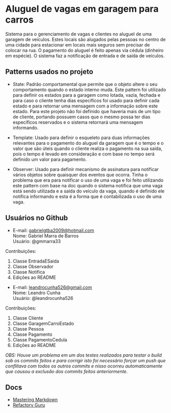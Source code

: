 # Aluguel de vagas em garagem para carros

Sistema para o gerenciamento de vagas e clientes no aluguel de uma garagem de veículos. Estes locais são alugados pelas pessoas no centro de uma cidade para estacionar em locais mais seguros sem precisar de colocar na rua. O pagamento do aluguel é feito apenas via cédula (dinheiro em espécie). O sistema faz a notificação de entrada e de saída de veículos.

## Patterns usados no projeto

- State: Padrão comportamental que permite que o objeto altere o seu comportamento quando o estado interno muda. Este pattern foi utilizado para definir os estados para a garagem como lotada, vazia, fechada e para caso o cliente tenha dias específicos foi usado para definir cada estado e para retornar uma mensagem com a informação sobre este estado. Para este projeto não foi definido que haveria mais de um tipo de cliente, portando possuem casos que o mesmo possa ter dias específicos reservados e o sistema retornará uma mensagem informando.
   
- Template: Usado para definir o esqueleto para duas informações relevantes para o pagamento do aluguel da garagem que é o tempo e o valor que são úteis quando o cliente realiza o pagamento na sua saída, pois o tempo é levado em consideração e com base no tempo será definido um valor para pagamento. 

- Observer: Usado para definir mecanismo de assinatura para notificar vários objetos sobre quaisquer dos eventos que ocorra. Tinha o problema que era para notificar o uso de uma vaga e foi feito utilizando este pattern com base na doc quando o sistema notifica que uma vaga está sendo utilizada e a saída do veículo da vaga, quando é definido ele notifica informando e esta é a forma que é contabilizada o uso de uma vaga.

## Usuários no Github

- E-mail: gabrielgtba2009@hotmail.com  
  Nome: Gabriel Marra de Barros   
  Usuário: @gmmarra33  

Contribuições:

1. Classe EntradaESaida
1. Classe Observador
1. Classe Notifica
1. Edições ao README

- E-mail: leandrocunha526@gmail.com   
  Nome: Leandro Cunha   
  Usuário: @leandrocunha526

Contribuições:

1. Classe Cliente
1. Classe GaragemCarroEstado
1. Classe Pessoa
1. Classe Pagamento
1. Classe PagamentoCedula
1. Edições ao README

_OBS: Houve um problema em um dos testes realizados para testar o build sob os commits feitos e para corrigir isto foi necessário forçar um push que conflitava com todos os outros commits e nisso ocorreu automaticamente que causou a exclusão dos commits feitos anteriormente._

## Docs

- [Mastering Markdown](https://guides.github.com/features/mastering-markdown/)
- [Refactory Guru](https://refactoring.guru/pt-br/design-patterns)
